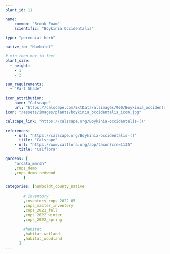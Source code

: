 ```yaml
---
plant_id: 11

name: 
    common: "Brook Foam"  
    scientific: "Boykinia Occidentalis"    

type: "perennial herb"

native_to: "Humboldt"

# min then max in feet
plant_size:
  - height: 
    - 1
    - 2

sun_requirements:
  - "Part Shade"

icon_attribution: 
    name: "Calscape"
    url: "https://calscape.com/ExtData/allimages/900/Boykinia_occidentalis_900_53.jpg"
icon: "/assets/images/plants/boykinia_occidentalis_icon.jpg"

calscape_link: "https://calscape.org/Boykinia-occidentalis-()"

references:
    - url: "https://calscape.org/Boykinia-occidentalis-()" 
      title: "Calscape"
    - url: "https://www.calflora.org/app/taxon?crn=1135" 
      title: "Calflora"

gardens: [ 
    "arcata_marsh"
    ,cnps_demo
    ,cnps_demo_redwood
        ]

categories: [humboldt_county_native
        
        # inventory
        ,inventory_cnps_2022_05
        ,cnps_master_inventory
        ,cnps_2022_fall
        ,cnps_2022_winter
        ,cnps_2022_spring
        
        #habitat
        ,habitat_wetland
        ,habitat_woodland
      ]
---
```



